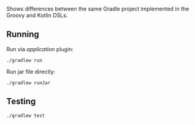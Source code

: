 Shows differences between the same Gradle project implemented in the Groovy and Kotlin DSLs.

## Running

Run via *application* plugin:

`./gradlew run`

Run jar file directly:

`./gradlew runJar`

## Testing

`./gradlew test`
